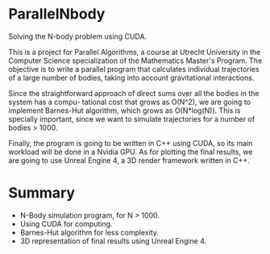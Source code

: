 # ParallelNbody
Solving the N-body problem using CUDA.

This is a project for Parallel Algorithms, a course at Utrecht University in the Computer Science
specialization of the Mathematics Master's Program. The objective is to write a parallel program that
calculates individual trajectories of a large number of bodies, taking into account gravitational
interactions.

Since the straightforward approach of direct sums over all the bodies in the system has a compu-
tational cost that grows as O(N^2), we are going to implement Barnes-Hut algorithm, which grows
as O(N*log(N)). This is specially important, since we want to simulate trajectories for a number
of bodies > 1000.

Finally, the program is going to be written in C++ using CUDA, so its main workload will be
done in a Nvidia GPU. As for plotting the final results, we are going to use Unreal Engine 4,
a 3D render framework written in C++.

# Summary
- N-Body simulation program, for N > 1000.
- Using CUDA for computing.
- Barnes-Hut algorithm for less complexity.
- 3D representation of final results using Unreal Engine 4.
